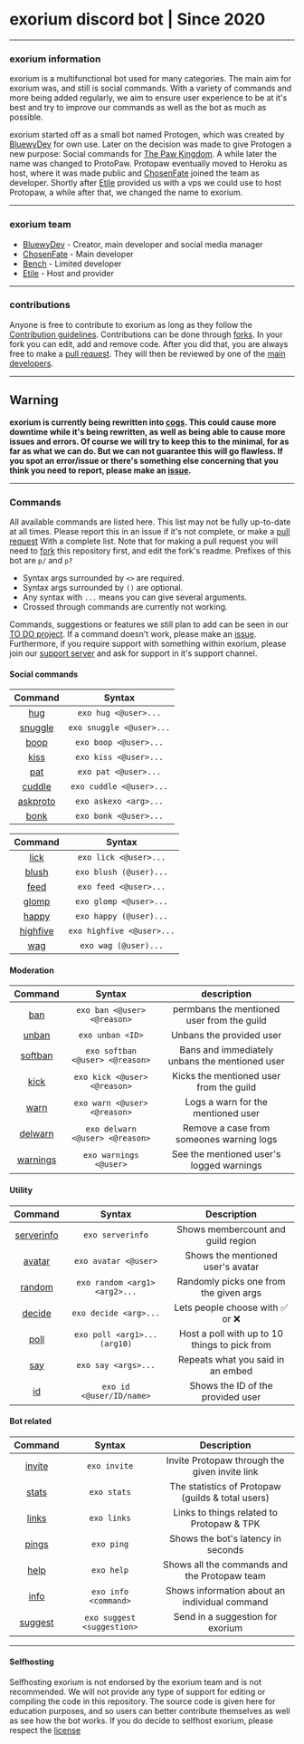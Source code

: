 # exorium discord bot | Since 2020
----
### exorium information
exorium is a multifunctional bot used for many categories. The main aim for exorium was, and still is social commands. With a variety of commands and more being added regularly, we aim to ensure user experience to be at it's best and try to improve our commands as well as the bot as much as possible.

exorium started off as a small bot named Protogen, which was created by [BluewyDev](https://github.com/BluewyDev/) for own use. Later on the decision was made to give Protogen a new purpose: Social commands for [The Paw Kingdom](https://linktr.ee/pawkingdom). A while later the name was changed to ProtoPaw. Protopaw eventually moved to Heroku as host, where it was made public and [ChosenFate](https://github.com/Chosen-Fate) joined the team as developer. Shortly after [Etile](https://github.com/Etile0) provided us with a vps we could use to host Protopaw, a while after that, we changed the name to exorium.

---
### exorium team
- [BluewyDev](https://github.com/BluewyDev) - Creator, main developer and social media manager
- [ChosenFate](https://github.com/Chosen-Fate) - Main developer
- [Bench](https://github.com/Bench182) - Limited developer
- [Etile](https://github.com/Etile0) - Host and provider
---
### contributions
Anyone is free to contribute to exorium as long as they follow the [Contribution guidelines](https://github.com/ThePawKingdom/exorium/blob/master/CONTRIBUTING.md). Contributions can be done through [forks](https://github.com/ThePawKingdom/exorium/network/members). In your fork you can edit, add and remove code. After you did that, you are always free to make a [pull request](https://github.com/ThePawKingdom/exorium/pulls/). They will then be reviewed by one of the [main developers](https://github.com/ThePawKingdom/exorium#exorium-team).

---
## Warning
**exorium is currently being rewritten into [cogs](https://github.com/ThePawKingdom/exorium/tree/cogs/). This could cause more downtime while it's being rewritten, as well as being able to cause more issues and errors. Of course we will try to keep this to the minimal, for as far as what we can do. But we can not guarantee this will go flawless. If you spot an error/issue or there's something else concerning that you think you need to report, please make an [issue](https://github.com/ThePawKingdom/exorium/issues).**

---
### Commands
All available commands are listed here. This list may not be fully up-to-date at all times.
Please report this in an issue if it's not complete, or make a [pull request](https://github.com/ThePawKingdom/exorium/pulls/) With a complete list. Note that for making a pull request you will need to [fork](https://github.com/ThePawKingdom/exorium/network/members) this repository first, and edit the fork's readme. Prefixes of this bot are `p/` and `p?`

* Syntax args surrounded by `<>` are required. 
* Syntax args surrounded by `()` are optional. 
* Any syntax with `...` means you can give several arguments.
* Crossed through commands are currently not working.

Commands, suggestions or features we still plan to add can be seen in our [TO DO project](https://github.com/ThePawKingdom/exorium/projects/1). If a command doesn't work, please make an [issue](https://github.com/ThePawKingdom/exorium/issues/). Furthermore, if you require support with something within exorium, please join our [support server](https://discord.gg/CEHkNky) and ask for support in it's support channel. 

#### Social commands
|Command                                                                      |Syntax                  |
| :-------------------------------------------------------------------------: | :--------------------: |
|[hug](https://github.com/ThePawKingdom/exorium/blob/master/main.py#L179)     |`exo hug <@user>...`    |
|[snuggle](https://github.com/ThePawKingdom/exorium/blob/master/main.py#L173) |`exo snuggle <@user>...`|
|[boop](https://github.com/ThePawKingdom/exorium/blob/master/main.py#L191)    |`exo boop <@user>...`   |
|[kiss](https://github.com/ThePawKingdom/exorium/blob/master/main.py#L197)    |`exo kiss <@user>...`   |
|[pat](https://github.com/ThePawKingdom/exorium/blob/master/main.py#L185)     |`exo pat <@user>...`    |
|[cuddle](https://github.com/ThePawKingdom/exorium/blob/master/main.py#L215)  |`exo cuddle <@user>...` |
|[askproto](https://github.com/ThePawKingdom/exorium/blob/master/main.py#L355)|`exo askexo <arg>...`   |
|[bonk](https://github.com/ThePawKingdom/exorium/blob/master/main.py#L275)    |`exo bonk <@user>...`   |

|Command                                                                      |Syntax                   |  
| :-------------------------------------------------------------------------: | :---------------------: |
|[lick](https://github.com/ThePawKingdom/exorium/blob/master/main.py#L203)    |`exo lick <@user>...`    |
|[blush](https://github.com/ThePawKingdom/exorium/blob/master/main.py#L251)   |`exo blush (@user)...`   |
|[feed](https://github.com/ThePawKingdom/exorium/blob/master/main.py#L266)    |`exo feed <@user>...`    |
|[glomp](https://github.com/ThePawKingdom/exorium/blob/master/main.py#L276)   |`exo glomp <@user>...`   |
|[happy](https://github.com/ThePawKingdom/exorium/blob/master/main.py#L286)   |`exo happy (@user)...`   |
|[highfive](https://github.com/ThePawKingdom/exorium/blob/master/main.py#L301)|`exo highfive <@user>...`|
|[wag](https://github.com/ThePawKingdom/exorium/blob/master/main.py#L307)     |`exo wag (@user)...`     |

#### Moderation
|Command                                                                        |Syntax                          |description                                      |
| :---------------------------------------------------------------------------: | :----------------------------: | :---------------------------------------------: |
|[ban](https://github.com/ThePawKingdom/exorium/blob/master/main.py#L364)       |`exo ban <@user> <@reason>`     |permbans the mentioned user from the guild       | 
|[unban](https://github.com/ThePawKingdom/exorium/blob/master/main.py#L384)     |`exo unban <ID>`                |Unbans the provided user                         |
|[softban](https://github.com/ThePawKingdom/exorium/blob/master/main.py#L416)   |`exo softban <@user> <@reason>` |Bans and immediately unbans the mentioned user   |
|[kick](https://github.com/ThePawKingdom/exorium/blob/master/main.py#L396)      |`exo kick <@user> <@reason>`    |Kicks the mentioned user from the guild          |
|[warn](https://github.com/ThePawKingdom/exorium/blob/master/main.py#L505)      |`exo warn <@user> <@reason>`    |Logs a warn for the mentioned user               |
|[delwarn](https://github.com/ThePawKingdom/exorium/blob/master/main.py#L515)   |`exo delwarn <@user> <@reason>` |Remove a case from someones warning logs         |
|[warnings](https://github.com/ThePawKingdom/exorium/blob/master/main.py#L528)  |`exo warnings <@user>`          |See the mentioned user's logged warnings         |

#### Utility
|Command                                                                        |Syntax                          |Description                                       |
| :-------------------------------------------------------------------------:   | :----------------------------: | :----------------------------------------------: |
|[serverinfo](https://github.com/ThePawKingdom/protogen/blob/master/main.py#L153)|`exo serverinfo`               |Shows membercount and guild region                |
|[avatar](https://github.com/ThePawKingdom/exorium/blob/master/main.py#L130)    |`exo avatar <@user>`            |Shows the mentioned user's avatar                 |
|[random](https://github.com/ThePawKingdom/exorium/blob/master/main.py#L328)    |`exo random <arg1> <arg2>...`   |Randomly picks one from the given args            |
|[decide](https://github.com/ThePawKingdom/exorium/blob/master/main.py#L458)    |`exo decide <arg>...`           |Lets people choose with :white_check_mark:	or :x:|
|[poll](https://github.com/ThePawKingdom/exorium/blob/master/main.py#L437)      |`exo poll <arg1>... (arg10)`    |Host a poll with up to 10 things to pick from     |
|[say](https://github.com/ThePawKingdom/exorium/blob/master/main.py#L477)       |`exo say <args>...`             |Repeats what you said in an embed                 |
|[id](https://github.com/ThePawKingdom/exorium/blob/master/main.py#L92)         |`exo id <@user/ID/name>`        |Shows the ID of the provided user                 |

#### Bot related
|Command                                                                        |Syntax                       |Description                                         |
| :-------------------------------------------------------------------------:   | :-------------------------: | :------------------------------------------------: |
|[invite](https://github.com/ThePawKingdom/exorium/blob/master/main.py#L75)     |`exo invite`                    |Invite Protopaw through the given invite link    |
|[stats](https://github.com/ThePawKingdom/exorium/blob/master/main.py#L83)      |`exo stats`                     |The statistics of Protopaw (guilds & total users)|
|[links](https://github.com/ThePawKingdom/exorium/blob/master/main.py#L143)     |`exo links`                     |Links to things related to Protopaw & TPK        |
|[pings](https://github.com/ThePawKingdom/exorium/blob/master/main.py#L44)      |`exo ping`                      |Shows the bot's latency in seconds               |
|[help](https://github.com/ThePawKingdom/exorium/blob/master/main.py#L60)       |`exo help`                      |Shows all the commands and the Protopaw team     |
|[info](https://github.com/ThePawKingdom/exorium/blob/master/main.py#L335)      |`exo info <command>`            |Shows information about an individual command    |
|[suggest](https://github.com/ThePawKingdom/exorium/blob/master/main.py#L629)   |`exo suggest <suggestion>`      |Send in a suggestion for exorium                 |

---
#### Selfhosting
Selfhosting exorium is not endorsed by the exorium team and is not recommended. We will not provide any type of support for editing or compiling the code in this repository. The source code is given here for education purposes, and so users can better contribute themselves as well as see how the bot works. If you do decide to selfhost exorium, please respect the [license](https://github.com/ThePawKingdom/exorium/blob/master/LICENSE)
